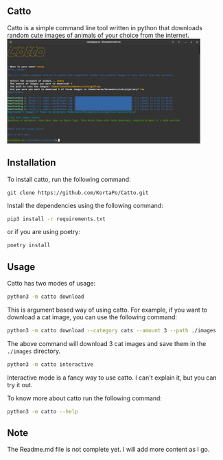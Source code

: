 ## Catto
Catto is a simple command line tool written in python that downloads random cute images of animals of your choice from the internet.
<img src="./gallery/catto_output.png" width=450px></img>

## Installation
To install catto, run the following command:
```
git clone https://github.com/KortaPo/Catto.git
```

Install the dependencies using the following command:
```bash
pip3 install -r requirements.txt
```
or if you are using poetry:
```bash
poetry install
```

## Usage
Catto has two modes of usage:
```bash
python3 -m catto download
```
This is argument based way of using catto.
For example, if you want to download a cat image, you can use the following command:
```bash
python3 -m catto download --category cats --amount 3 --path ./images
```
The above command will download 3 cat images and save them in the `./images` directory.

```bash
python3 -m catto interactive
```
Interactive mode is a fancy way to use catto. I can't explain it, but you can try it out.

To know more about catto run the following command:
```bash
python3 -m catto --help
```
## Note
The Readme.md file is not complete yet. I will add more content as I go.
